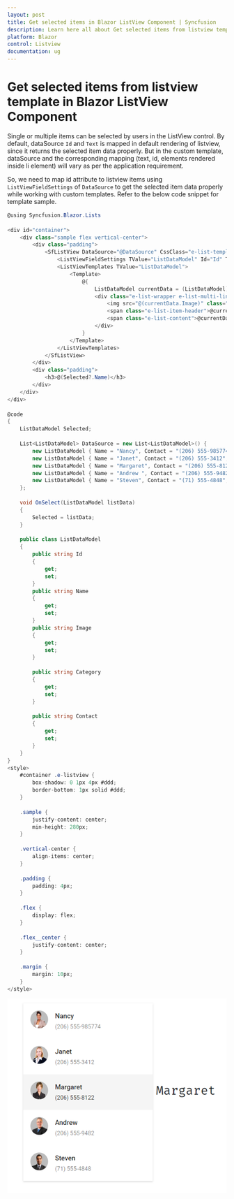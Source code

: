 ```yaml
---
layout: post
title: Get selected items in Blazor ListView Component | Syncfusion
description: Learn here all about Get selected items from listview template in Syncfusion Blazor ListView component and more.
platform: Blazor
control: Listview
documentation: ug
---
```


# Get selected items from listview template in Blazor ListView Component

Single or multiple items can be selected by users in the ListView control. By default, dataSource `Id` and `Text` is mapped in default rendering of listview, since it returns the selected item data properly. But in the custom template, dataSource and the corresponding mapping (text, id, elements rendered inside li element) will vary as per the application requirement.

So, we need to map id attribute to listview items using `ListViewFieldSettings` of `DataSource` to get the selected item data properly while working with custom templates. Refer to the below code snippet for template sample.

```C#
@using Syncfusion.Blazor.Lists

<div id="container">
    <div class="sample flex vertical-center">
        <div class="padding">
            <SfListView DataSource="@DataSource" CssClass="e-list-template">
                <ListViewFieldSettings TValue="ListDataModel" Id="Id" Text="Name"></ListViewFieldSettings>
                <ListViewTemplates TValue="ListDataModel">
                    <Template>
                        @{
                            ListDataModel currentData = (ListDataModel)context;
                            <div class="e-list-wrapper e-list-multi-line e-list-avatar" @onclick="(e => OnSelect(currentData))">
                                <img src="@(currentData.Image)" class="e-avatar e-avatar-circle" />
                                <span class="e-list-item-header">@currentData.Name</span>
                                <span class="e-list-content">@currentData.Contact</span>
                            </div>
                        }
                    </Template>
                </ListViewTemplates>
            </SfListView>
        </div>
        <div class="padding">
            <h3>@(Selected?.Name)</h3>
        </div>
    </div>
</div>

@code
{
    ListDataModel Selected;

    List<ListDataModel> DataSource = new List<ListDataModel>() {
        new ListDataModel { Name = "Nancy", Contact = "(206) 555-985774", Id = "1", Image = "https://ej2.syncfusion.com/demos/src/grid/images/1.png", Category = "Experience" },
        new ListDataModel { Name = "Janet", Contact = "(206) 555-3412", Id = "2", Image = "https://ej2.syncfusion.com/demos/src/grid/images/3.png", Category = "Fresher" },
        new ListDataModel { Name = "Margaret", Contact = "(206) 555-8122", Id = "4", Image = "https://ej2.syncfusion.com/demos/src/grid/images/4.png", Category = "Experience" },
        new ListDataModel { Name = "Andrew ", Contact = "(206) 555-9482", Id = "5", Image = "https://ej2.syncfusion.com/demos/src/grid/images/2.png", Category = "Experience" },
        new ListDataModel { Name = "Steven", Contact = "(71) 555-4848", Id = "6", Image = "https://ej2.syncfusion.com/demos/src/grid/images/5.png", Category = "Fresher" },
    };

    void OnSelect(ListDataModel listData)
    {
        Selected = listData;
    }

    public class ListDataModel
    {
        public string Id
        {
            get;
            set;
        }
        public string Name
        {
            get;
            set;
        }
        public string Image
        {
            get;
            set;
        }

        public string Category
        {
            get;
            set;
        }

        public string Contact
        {
            get;
            set;
        }
    }
}
<style>
    #container .e-listview {
        box-shadow: 0 1px 4px #ddd;
        border-bottom: 1px solid #ddd;
    }

    .sample {
        justify-content: center;
        min-height: 280px;
    }

    .vertical-center {
        align-items: center;
    }

    .padding {
        padding: 4px;
    }

    .flex {
        display: flex;
    }

    .flex__center {
        justify-content: center;
    }

    .margin {
        margin: 10px;
    }
</style>
```

![ListView - Fetch from template](../images/list/fetch-selected-items-from-listview-template-sample.png)
